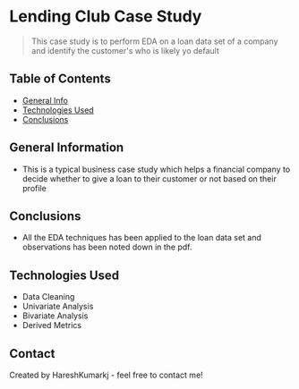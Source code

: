 # Lending Club Case Study
> This case study is to perform EDA on a loan data set of a company and identify the customer's who is likely yo default


## Table of Contents
* [General Info](#general-information)
* [Technologies Used](#technologies-used)
* [Conclusions](#conclusions)

<!-- You can include any other section that is pertinent to your problem -->

## General Information
- This is a typical business case study which helps a financial company to decide whether to give a loan to their customer or not based on their profile

<!-- You don't have to answer all the questions - just the ones relevant to your project. -->

## Conclusions
- All the EDA techniques has been applied to the loan data set and observations has been noted down in the pdf.

<!-- You don't have to answer all the questions - just the ones relevant to your project. -->


## Technologies Used
- Data Cleaning
- Univariate Analysis
- Bivariate Analysis
- Derived Metrics

<!-- As the libraries versions keep on changing, it is recommended to mention the version of library used in this project -->

## Contact
Created by HareshKumarkj - feel free to contact me!


<!-- Optional -->
<!-- ## License -->
<!-- This project is open source and available under the [... License](). -->

<!-- You don't have to include all sections - just the one's relevant to your project -->
